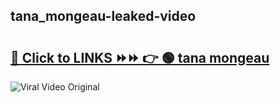 
 ## tana_mongeau-leaked-video 

# <h2><a href="https://clipsfans.com/tana_mongeau&ref=git">🔗 Click to LINKS ⏩⏩ 👉 🟢 tana mongeau </a></h2>

<a href="https://clipsfans.com/tana_mongeau&ref=git" rel="nofollow" data-target="animated-image.originalLink"><img src="https://i.ibb.co.com/xMMVF88/686577567.gif" alt="Viral Video Original" style="max-width: 100%; display: inline-block;" data-target="animated-image.originalImage"></a>
